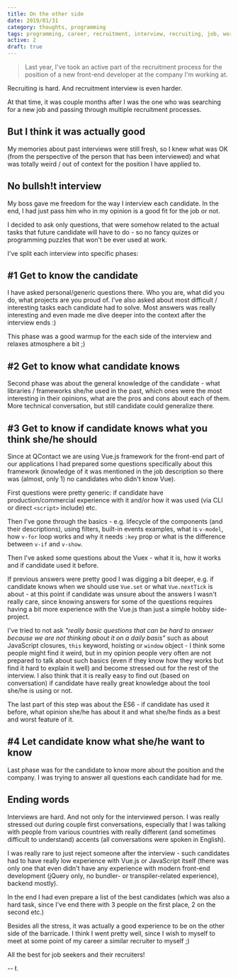 ```yaml
---
title: On the other side
date: 2019/01/31
category: thoughts, programming
tags: programming, career, recruitment, interview, recruiting, job, work, vue, vue.js, recruiter
active: 2
draft: true
---
```


> Last year, I've took an active part of the recruitment process for the position of a new front-end developer at the company I'm working at.

Recruiting is hard. And recruitment interview is even harder.

At that time, it was couple months after I was the one who was searching for a new job and passing through multiple recruitment processes.

## But I think it was actually good

My memories about past interviews were still fresh, so I knew what was OK (from the perspective of the person that has been interviewed) and what was totally weird / out of context for the position I have applied to.

## No bullsh!t interview

My boss gave me freedom for the way I interview each candidate. In the end, I had just pass him who in my opinion is a good fit for the job or not.

I decided to ask only questions, that were somehow related to the actual tasks that future candidate will have to do - so no fancy quizes or programming puzzles that won't be ever used at work.

I've split each interview into specific phases:

## #1 Get to know the candidate

I have asked personal/generic questions there. Who you are, what did you do, what projects are you proud of. I've also asked about most difficult / interesting tasks each candidate had to solve. Most answers was really interesting and even made me dive deeper into the context after the interview ends :)

This phase was a good warmup for the each side of the interview and relaxes atmosphere a bit ;)

## #2 Get to know what candidate knows

Second phase was about the general knowledge of the candidate - what libraries / frameworks she/he used in the past, which ones were the most interesting in their opinions, what are the pros and cons about each of them. More technical conversation, but still candidate could generalize there.

## #3 Get to know if candidate knows what you think she/he should

Since at QContact we are using Vue.js framework for the front-end part of our applications I had prepared some questions specifically about this framework (knowledge of it was mentioned in the job description so there was (almost, only 1) no candidates who didn't know Vue).

First questions were pretty generic: if candidate have production/commercial experience with it and/or how it was used (via CLI or direct `<script>` include) etc.

Then I've gone through the basics - e.g. lifecycle of the components (and their descriptions), using filters, built-in events examples, what is `v-model`, how `v-for` loop works and why it needs `:key` prop or what is the difference between `v-if` and `v-show`.

Then I've asked some questions about the Vuex - what it is, how it works and if candidate used it before.

If previous answers were pretty good I was digging a bit deeper, e.g. if candidate knows when we should use `Vue.set` or what `Vue.nextTick` is about - at this point if candidate was unsure about the answers I wasn't really care, since knowing answers for some of the questions requires having a bit more experience with the Vue.js than just a simple hobby side-project.

I've tried to not ask *"really basic questions that can be hard to answer because we are not thinking about it on a daily basis"* such as about JavaScript closures, `this` keyword, hoisting or `window` object - I think some people might find it weird, but in my opinion people very often are not prepared to talk about such basics (even if they know how they works but find it hard to explain it well) and become stressed out for the rest of the interview. I also think that it is really easy to find out (based on conversation) if candidate have really great knowledge about the tool she/he is using or not.

The last part of this step was about the ES6 - if candidate has used it before, what opinion she/he has about it and what she/he finds as a best and worst feature of it.

## #4 Let candidate know what she/he want to know

Last phase was for the candidate to know more about the position and the company. I was trying to answer all questions each candidate had for me.

## Ending words

Interviews are hard. And not only for the interviewed person. I was really stressed out during couple first conversations, especially that I was talking with people from various countries with really different (and sometimes difficult to understand) accents (all conversations were spoken in English).

I was really rare to just reject someone after the interview - such candidates had to have really low experience with Vue.js or JavaScript itself (there was only one that even didn't have any experience with modern front-end development (jQuery only, no bundler- or transpiler-related experience), backend mostly).

In the end I had even prepare a list of the best candidates (which was also a hard task, since I've end there with 3 people on the first place, 2 on the second etc.)

Besides all the stress, it was actually a good experience to be on the other side of the barricade. I think I went pretty well, since I wish to myself to meet at some point of my career a similar recruiter to myself ;)

All the best for job seekers and their recruiters!

-- ł.
